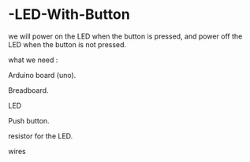 # -LED-With-Button

we will power on the LED when the button is pressed, and power off the LED when the button is not pressed.

what we need :

Arduino board (uno).

Breadboard.

LED 

Push button.


resistor for the LED.

 wires 


